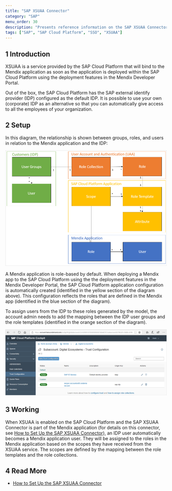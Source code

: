 ```yaml
---
title: "SAP XSUAA Connector"
category: "SAP"
menu_order: 30
description: "Presents reference information on the SAP XSUAA Connector."
tags: ["SAP", "SAP Cloud Platform", "SSO", "XSUAA"]
---
```


## 1 Introduction

XSUAA is a service provided by the SAP Cloud Platform that will bind to the Mendix application as soon as the application is deployed within the SAP Cloud Platform using the deployment features in the Mendix Developer Portal.

Out of the box, the SAP Cloud Platform has the SAP external identify provider (IDP) configured as the default IDP. It is possible to use your own (corporate) IDP as an alternative so that you can automatically give access to all the employees of your organization.

## 2 Setup

In this diagram, the relationship is shown between groups, roles, and users in relation to the Mendix application and the IDP:

![](attachments/sap-xsuaa-connector/xsuaa-diagram.png)

A Mendix application is role-based by default. When deploying a Mendix app to the SAP Cloud Platform using the the deployment features in the Mendix Developer Portal, the SAP Cloud Platform application configuration is automatically created (identified in the yellow section of the diagram above). This configuration reflects the roles that are defined in the Mendix app (identified in the blue section of the diagram).

To assign users from the IDP to these roles generated by the model, the account admin needs to add the mapping between the IDP user groups and the role templates (identified in the orange section of the diagram).

![](attachments/sap-xsuaa-connector/trusted-idp.png)

## 3 Working

When XSUAA is enabled on the SAP Cloud Platform and the SAP XSUAA Connector is part of the Mendix application (for details on this connector, see [How to Set Up the SAP XSUAA Connector](/howto/sap/use-sap-xsuaa-connector)), an IDP user automatically becomes a Mendix application user. They will be assigned to the roles in the Mendix application based on the scopes they have received from the XSUAA service. The scopes are defined by the mapping between the role templates and the role collections.

## 4 Read More

* [How to Set Up the SAP XSUAA Connector](/howto/sap/use-sap-xsuaa-connector)

